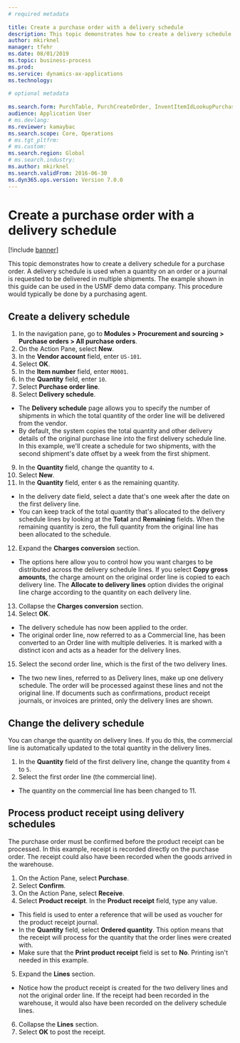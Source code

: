 ```yaml
--- 
# required metadata 
 
title: Create a purchase order with a delivery schedule
description: This topic demonstrates how to create a delivery schedule for a purchase order. 
author: mkirknel
manager: tfehr 
ms.date: 08/01/2019
ms.topic: business-process 
ms.prod:  
ms.service: dynamics-ax-applications 
ms.technology:  
 
# optional metadata 
 
ms.search.form: PurchTable, PurchCreateOrder, InventItemIdLookupPurchase, PurchDeliverySchedule, PurchEditLines   
audience: Application User 
# ms.devlang:  
ms.reviewer: kamaybac
ms.search.scope: Core, Operations 
# ms.tgt_pltfrm:  
# ms.custom:  
ms.search.region: Global
# ms.search.industry: 
ms.author: mkirknel
ms.search.validFrom: 2016-06-30 
ms.dyn365.ops.version: Version 7.0.0 
---
```

# Create a purchase order with a delivery schedule

[!include [banner](../../includes/banner.md)]

This topic demonstrates how to create a delivery schedule for a purchase order. A delivery schedule is used when a quantity on an order or a journal is requested to be delivered in multiple shipments. The example shown in this guide can be used in the USMF demo data company. This procedure would typically be done by a purchasing agent.

## Create a delivery schedule
1. In the navigation pane, go to **Modules > Procurement and sourcing > Purchase orders > All purchase orders**.
2. On the Action Pane, select **New**.
3. In the **Vendor account** field, enter `US-101`.
4. Select **OK**.
5. In the **Item number** field, enter `M0001`.
6. In the **Quantity** field, enter `10`.
7. Select **Purchase order line**.
8. Select **Delivery schedule**.
- The **Delivery schedule** page allows you to specify the number of shipments in which the total quantity of the order line will be delivered from the vendor.  
- By default, the system copies the total quantity and other delivery details of the original purchase line into the first delivery schedule line. In this example, we'll create a schedule for two shipments, with the second shipment's date offset by a week from the first shipment.  
9. In the **Quantity** field, change the quantity to `4`.
10. Select **New**.
11. In the **Quantity** field, enter `6` as the remaining quantity.
- In the delivery date field, select a date that's one week after the date on the first delivery line.  
- You can keep track of the total quantity that's allocated to the delivery schedule lines by looking at the **Total** and **Remaining** fields. When the remaining quantity is zero, the full quantity from the original line has been allocated to the schedule.  
12. Expand the **Charges conversion** section.
- The options here allow you to control how you want charges to be distributed across the delivery schedule lines. If you select **Copy gross amounts**, the charge amount on the original order line is copied to each delivery line. The **Allocate to delivery lines** option divides the original line charge according to the quantity on each delivery line.  
13. Collapse the **Charges conversion** section.
14. Select **OK**.
- The delivery schedule has now been applied to the order.  
- The original order line, now referred to as a Commercial line, has been converted to an Order line with multiple deliveries. It is marked with a distinct icon and acts as a header for the delivery lines.  
15. Select the second order line, which is the first of the two delivery lines.
- The two new lines, referred to as Delivery lines, make up one delivery schedule. The order will be processed against these lines and not the original line. If documents such as confirmations, product receipt journals, or invoices are printed, only the delivery lines are shown.  

## Change the delivery schedule
You can change the quantity on delivery lines. If you do this, the commercial line is automatically updated to the total quantity in the delivery lines.  
1. In the **Quantity** field of the first delivery line, change the quantity from `4` to `5`.
2. Select the first order line (the commercial line).  
- The quantity on the commercial line has been changed to 11.  

## Process product receipt using delivery schedules
The purchase order must be confirmed before the product receipt can be processed. In this example, receipt is recorded directly on the purchase order. The receipt could also have been recorded when the goods arrived in the warehouse.  
1. On the Action Pane, select **Purchase**.
2. Select **Confirm**.
3. On the Action Pane, select **Receive**.
4. Select **Product receipt**. In the **Product receipt** field, type any value.
- This field is used to enter a reference that will be used as voucher for the product receipt journal.  
- In the **Quantity** field, select **Ordered quantity**. This option means that the receipt will process for the quantity that the order lines were created with.  
- Make sure that the **Print product receipt** field is set to **No**. Printing isn't needed in this example.  
5. Expand the **Lines** section.
- Notice how the product receipt is created for the two delivery lines and not the original order line. If the receipt had been recorded in the warehouse, it would also have been recorded on the delivery schedule lines.  
6. Collapse the **Lines** section.
7. Select **OK** to post the receipt.

